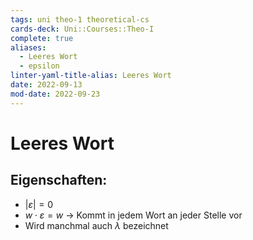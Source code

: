 ```yaml
---
tags: uni theo-1 theoretical-cs
cards-deck: Uni::Courses::Theo-I
complete: true
aliases:
  - Leeres Wort
  - epsilon
linter-yaml-title-alias: Leeres Wort
date: 2022-09-13
mod-date: 2022-09-23
---
```


# Leeres Wort

## Eigenschaften:
- $|\varepsilon|=0$
- $w\cdot\varepsilon=w$
	-> Kommt in jedem Wort an jeder Stelle vor
 - Wird manchmal auch $\lambda$ bezeichnet
